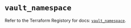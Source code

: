 # `vault_namespace`

Refer to the Terraform Registory for docs: [`vault_namespace`](https://registry.terraform.io/providers/hashicorp/vault/3.18.0/docs/resources/namespace).
